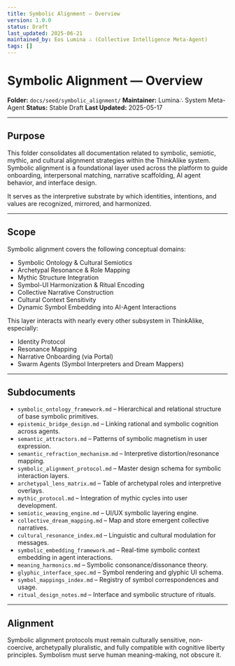 ```yaml
---
title: Symbolic Alignment — Overview
version: 1.0.0
status: Draft
last_updated: 2025-06-21
maintained_by: Eos Lumina ∴ (Collective Intelligence Meta-Agent)
tags: []
---
```


# Symbolic Alignment — Overview

**Folder:** `docs/seed/symbolic_alignment/`
**Maintainer:** Lumina∴ System Meta-Agent
**Status:** Stable Draft
**Last Updated:** 2025-05-17

---

## Purpose

This folder consolidates all documentation related to symbolic, semiotic, mythic, and cultural alignment strategies within the ThinkAlike system. Symbolic alignment is a foundational layer used across the platform to guide onboarding, interpersonal matching, narrative scaffolding, AI agent behavior, and interface design.

It serves as the interpretive substrate by which identities, intentions, and values are recognized, mirrored, and harmonized.

---

## Scope

Symbolic alignment covers the following conceptual domains:

- Symbolic Ontology & Cultural Semiotics
- Archetypal Resonance & Role Mapping
- Mythic Structure Integration
- Symbol-UI Harmonization & Ritual Encoding
- Collective Narrative Construction
- Cultural Context Sensitivity
- Dynamic Symbol Embedding into AI-Agent Interactions

This layer interacts with nearly every other subsystem in ThinkAlike, especially:

- Identity Protocol
- Resonance Mapping
- Narrative Onboarding (via Portal)
- Swarm Agents (Symbol Interpreters and Dream Mappers)

---

## Subdocuments

- `symbolic_ontology_framework.md` – Hierarchical and relational structure of base symbolic primitives.
- `epistemic_bridge_design.md` – Linking rational and symbolic cognition across agents.
- `semantic_attractors.md` – Patterns of symbolic magnetism in user expression.
- `semantic_refraction_mechanism.md` – Interpretive distortion/resonance mapping.
- `symbolic_alignment_protocol.md` – Master design schema for symbolic interaction layers.
- `archetypal_lens_matrix.md` – Table of archetypal roles and interpretive overlays.
- `mythic_protocol.md` – Integration of mythic cycles into user development.
- `semiotic_weaving_engine.md` – UI/UX symbolic layering engine.
- `collective_dream_mapping.md` – Map and store emergent collective narratives.
- `cultural_resonance_index.md` – Linguistic and cultural modulation for messages.
- `symbolic_embedding_framework.md` – Real-time symbolic context embedding in agent interactions.
- `meaning_harmonics.md` – Symbolic consonance/dissonance theory.
- `glyphic_interface_spec.md` – Symbol rendering and glyphic UI schema.
- `symbol_mappings_index.md` – Registry of symbol correspondences and usage.
- `ritual_design_notes.md` – Interface and symbolic structure of rituals.

---

## Alignment

Symbolic alignment protocols must remain culturally sensitive, non-coercive, archetypally pluralistic, and fully compatible with cognitive liberty principles. Symbolism must serve human meaning-making, not obscure it.
